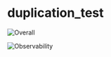 # duplication_test

![Overall](https://img.shields.io/endpoint?style=flat&url=https%3A%2F%2Fopslevel-jason.ngrok.io%2Fapi%2Fservice_level%2FVVEQVKHigbztuyVpSNa-B64Kk3VAUtTfZi7NTrT91Yg)

![Observability](https://img.shields.io/endpoint?style=flat&url=https%3A%2F%2Fopslevel-jason.ngrok.io%2Fapi%2Fservice_level%2FVVEQVKHigbztuyVpSNa-B64Kk3VAUtTfZi7NTrT91Yg%2FObservability)
